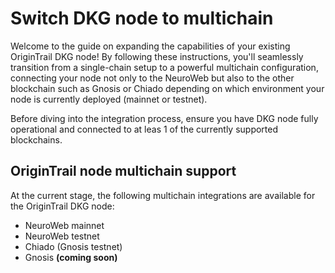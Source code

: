 # Switch DKG node to multichain

Welcome to the guide on expanding the capabilities of your existing OriginTrail DKG node! By following these instructions, you'll seamlessly transition from a single-chain setup to a powerful multichain configuration, connecting your node not only to the NeuroWeb but also to the other blockchain such as Gnosis or Chiado depending on which environment your node is currently deployed (mainnet or testnet).

Before diving into the integration process, ensure you have DKG node fully operational and connected to at leas 1 of the currently supported blockchains.

## OriginTrail node multichain support

At the current stage, the following multichain integrations are available for the OriginTrail DKG node:

* NeuroWeb mainnet
* NeuroWeb testnet
* Chiado (Gnosis testnet)
* Gnosis **(coming soon)**&#x20;

